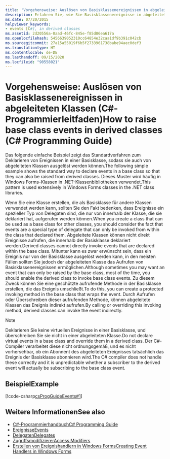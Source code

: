 ```yaml
---
title: 'Vorgehensweise: Auslösen von Basisklassenereignissen in abgeleiteten Klassen (C#-Programmierleitfaden)'
description: Erfahren Sie, wie Sie Basisklassenereignisse in abgeleiteten Klassen auslösen. Hier finden Sie ein Codebeispiel und zusätzliche verfügbare Ressourcen.
ms.date: 07/20/2015
helpviewer_keywords:
- events [C#], in derived classes
ms.assetid: 2d20556a-0aad-46fc-845e-f85d86ea617a
ms.openlocfilehash: 5456639052310cc64854e32caa1df9b391c042cb
ms.sourcegitcommit: 27a15a55019f6b5f2733961738babe94aec0def3
ms.translationtype: HT
ms.contentlocale: de-DE
ms.lasthandoff: 09/15/2020
ms.locfileid: "90558021"
---
```

# <a name="how-to-raise-base-class-events-in-derived-classes-c-programming-guide"></a><span data-ttu-id="de169-104">Vorgehensweise: Auslösen von Basisklassenereignissen in abgeleiteten Klassen (C#-Programmierleitfaden)</span><span class="sxs-lookup"><span data-stu-id="de169-104">How to raise base class events in derived classes (C# Programming Guide)</span></span>
<span data-ttu-id="de169-105">Das folgende einfache Beispiel zeigt das Standardverfahren zum Deklarieren von Ereignissen in einer Basisklasse, sodass sie auch von abgeleiteten Klassen ausgelöst werden können.</span><span class="sxs-lookup"><span data-stu-id="de169-105">The following simple example shows the standard way to declare events in a base class so that they can also be raised from derived classes.</span></span> <span data-ttu-id="de169-106">Dieses Muster wird häufig in Windows Forms-Klassen in .NET-Klassenbibliotheken verwendet.</span><span class="sxs-lookup"><span data-stu-id="de169-106">This pattern is used extensively in Windows Forms classes in the .NET class libraries.</span></span>  
  
 <span data-ttu-id="de169-107">Wenn Sie eine Klasse erstellen, die als Basisklasse für andere Klassen verwendet werden kann, sollten Sie den Fakt bedenken, dass Ereignisse ein spezieller Typ von Delegaten sind, die nur von innerhalb der Klasse, die sie deklariert hat, aufgerufen werden können.</span><span class="sxs-lookup"><span data-stu-id="de169-107">When you create a class that can be used as a base class for other classes, you should consider the fact that events are a special type of delegate that can only be invoked from within the class that declared them.</span></span> <span data-ttu-id="de169-108">Abgeleitete Klassen können nicht direkt Ereignisse aufrufen, die innerhalb der Basisklasse deklariert werden.</span><span class="sxs-lookup"><span data-stu-id="de169-108">Derived classes cannot directly invoke events that are declared within the base class.</span></span> <span data-ttu-id="de169-109">Mitunter kann es zwar erwünscht sein, dass ein Ereignis nur von der Basisklasse ausgelöst werden kann, in den meisten Fällen sollten Sie jedoch der abgeleiteten Klasse das Aufrufen von Basisklassenereignissen ermöglichen.</span><span class="sxs-lookup"><span data-stu-id="de169-109">Although sometimes you may want an event that can only be raised by the base class, most of the time, you should enable the derived class to invoke base class events.</span></span> <span data-ttu-id="de169-110">Zu diesem Zweck können Sie eine geschützte aufrufende Methode in der Basisklasse erstellen, die das Ereignis umschließt.</span><span class="sxs-lookup"><span data-stu-id="de169-110">To do this, you can create a protected invoking method in the base class that wraps the event.</span></span> <span data-ttu-id="de169-111">Durch Aufrufen oder Überschreiben dieser aufrufenden Methode, können abgeleitete Klassen das Ereignis indirekt aufrufen.</span><span class="sxs-lookup"><span data-stu-id="de169-111">By calling or overriding this invoking method, derived classes can invoke the event indirectly.</span></span>  
  
> [!NOTE]
> <span data-ttu-id="de169-112">Deklarieren Sie keine virtuellen Ereignisse in einer Basisklasse, und überschreiben Sie sie nicht in einer abgeleiteten Klasse.</span><span class="sxs-lookup"><span data-stu-id="de169-112">Do not declare virtual events in a base class and override them in a derived class.</span></span> <span data-ttu-id="de169-113">Der C#-Compiler verarbeitet diese nicht ordnungsgemäß, und es nicht vorhersehbar, ob ein Abonnent des abgeleiteten Ereignisses tatsächlich das Ereignis der Basisklasse abonnieren wird.</span><span class="sxs-lookup"><span data-stu-id="de169-113">The C# compiler does not handle these correctly and it is unpredictable whether a subscriber to the derived event will actually be subscribing to the base class event.</span></span>  
  
## <a name="example"></a><span data-ttu-id="de169-114">Beispiel</span><span class="sxs-lookup"><span data-stu-id="de169-114">Example</span></span>  
 [!code-csharp[csProgGuideEvents#1](~/samples/snippets/csharp/VS_Snippets_VBCSharp/csProgGuideEvents/CS/Events.cs#1)]  
  
## <a name="see-also"></a><span data-ttu-id="de169-115">Weitere Informationen</span><span class="sxs-lookup"><span data-stu-id="de169-115">See also</span></span>

- [<span data-ttu-id="de169-116">C#-Programmierhandbuch</span><span class="sxs-lookup"><span data-stu-id="de169-116">C# Programming Guide</span></span>](../index.md)
- [<span data-ttu-id="de169-117">Ereignisse</span><span class="sxs-lookup"><span data-stu-id="de169-117">Events</span></span>](./index.md)
- [<span data-ttu-id="de169-118">Delegaten</span><span class="sxs-lookup"><span data-stu-id="de169-118">Delegates</span></span>](../delegates/index.md)
- [<span data-ttu-id="de169-119">Zugriffsmodifizierer</span><span class="sxs-lookup"><span data-stu-id="de169-119">Access Modifiers</span></span>](../classes-and-structs/access-modifiers.md)
- [<span data-ttu-id="de169-120">Erstellen von Ereignishandlern in Windows Forms</span><span class="sxs-lookup"><span data-stu-id="de169-120">Creating Event Handlers in Windows Forms</span></span>](/dotnet/desktop/winforms/creating-event-handlers-in-windows-forms)

